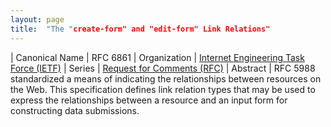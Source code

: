 ```yaml
---
layout: page
title:  "The "create-form" and "edit-form" Link Relations"
---
```


| Canonical Name | RFC 6861
| Organization | [Internet Engineering Task Force (IETF)](..)
| Series | [Request for Comments (RFC)](..)
| Abstract | RFC 5988 standardized a means of indicating the relationships between resources on the Web. This specification defines link relation types that may be used to express the relationships between a resource and an input form for constructing data submissions.